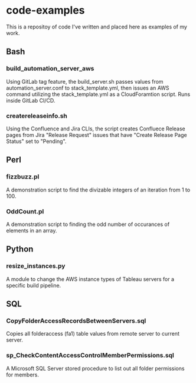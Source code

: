 # code-examples
This is a repositoy of code I've written and placed here as examples of my work.
## Bash
### build_automation_server_aws
Using GitLab tag feature, the build_server.sh passes values from automation_server.conf to stack_template.yml, then issues an AWS command utilizing the stack_template.yml as a CloudForamtion script.  Runs inside GitLab CI/CD.
### createreleaseinfo.sh
Using the Confluence and Jira CLIs, the script creates Confluece Release pages from Jira "Release Request" issues that have "Create Release Page Status" set to "Pending".
## Perl
### fizzbuzz.pl
A demonstration script to find the divizable integers of an iteration from 1 to 100.
### OddCount.pl
A demonstration script to finding the odd number of occurances of elements in an array.
## Python
### resize_instances.py
A module to change the AWS instance types of Tableau servers for a specific build pipeline.
## SQL
### CopyFolderAccessRecordsBetweenServers.sql
Copies all folderaccess (fa1) table values from remote server to current server.
### sp_CheckContentAccessControlMemberPermissions.sql
A Microsoft SQL Server stored procedure to list out all folder permissions for members.
